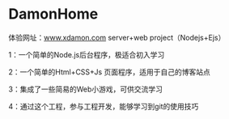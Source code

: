 # DamonHome
体验网址：www.xdamon.com 
server+web project（Nodejs+Ejs）

1：一个简单的Node.js后台程序，极适合初入学习

2：一个简单的Html+CSS+Js 页面程序，适用于自己的博客站点

3：集成了一些简易的Web小游戏，可供交流学习

4：通过这个工程，参与工程开发，能够学习到git的使用技巧

